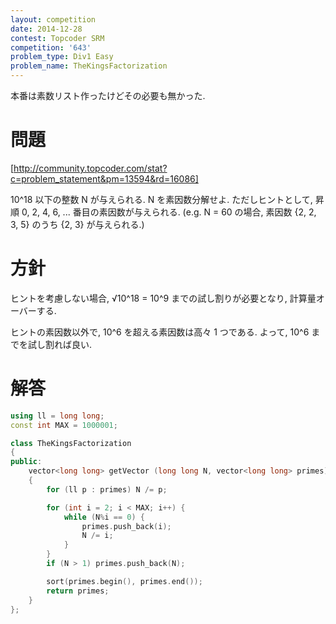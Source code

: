 ```yaml
---
layout: competition
date: 2014-12-28
contest: Topcoder SRM
competition: '643'
problem_type: Div1 Easy
problem_name: TheKingsFactorization
---
```


本番は素数リスト作ったけどその必要も無かった.

# 問題

[http://community.topcoder.com/stat?c=problem_statement&pm=13594&rd=16086]

10^18 以下の整数 N が与えられる. N を素因数分解せよ. ただしヒントとして, 昇順 0, 2, 4, 6, ... 番目の素因数が与えられる. (e.g. N = 60 の場合, 素因数 {2, 2, 3, 5} のうち {2, 3} が与えられる.)

# 方針

ヒントを考慮しない場合, √10^18 = 10^9 までの試し割りが必要となり, 計算量オーバーする.

ヒントの素因数以外で, 10^6 を超える素因数は高々 1 つである. よって, 10^6 までを試し割れば良い.

# 解答

```cpp
using ll = long long;
const int MAX = 1000001;

class TheKingsFactorization
{
public:
    vector<long long> getVector (long long N, vector<long long> primes)
    {
        for (ll p : primes) N /= p;

        for (int i = 2; i < MAX; i++) {
            while (N%i == 0) {
                primes.push_back(i);
                N /= i;
            }
        }
        if (N > 1) primes.push_back(N);

        sort(primes.begin(), primes.end());
        return primes;
    }
};
```
